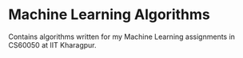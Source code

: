 # Machine Learning Algorithms
Contains algorithms written for my Machine Learning assignments in CS60050 at IIT Kharagpur.
